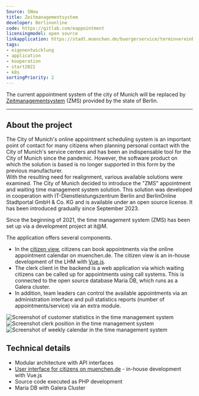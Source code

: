```yaml
---
Source: SNow
title: Zeitmanagementsystem
developer: Berlinonline
code: https://gitlab.com/eappointment
licensingmodel: open source
linkapplication: https://stadt.muenchen.de/buergerservice/terminvereinbarung.html
tags: 
- eigenentwicklung
- application
- kooperation
- start2021
- k8s
sortingPriority: 2
---
```


The current appointment system of the city of Munich will be replaced by [Zeitmanagementsystem](https://www.berlin.de/moderne-verwaltung/buergerservice/vor-ort/terminvereinbarung/artikel.959989.php) (ZMS) provided by the state of Berlin.


---

## About the project

The City of Munich's online appointment scheduling system is an important point of contact for many citizens when planning personal contact with the City of Munich's service centers and has been an indispensable tool for the City of Munich since the pandemic. However, the software product on which the solution is based is no longer supported in this form by the previous manufacturer.  
With the resulting need for realignment, various available solutions were examined. The City of Munich decided to introduce the "ZMS" appointment and waiting time management system solution. This solution was developed in cooperation with IT-Dienstleistungszentrum Berlin and BerlinOnline Stadtportal GmbH & Co. KG and is available under an open source license. It has been introduced gradually since September 2023.

Since the beginning of 2021, the time management system (ZMS) has been set up via a development project at it@M.

The application offers several components.

* In the [citizen view](https://stadt.muenchen.de/buergerservice/terminvereinbarung.html), citizens can book appointments via the online appointment calendar on muenchen.de.
The citizen view is an in-house development of the LHM with [Vue.js](vuejs).
* The clerk client in the backend is a web application via which waiting citizens can be called up for appointments using call systems. This is connected to the open source database Maria DB, which runs as a Galera cluster.
* In addition, team leaders can control the available appointments via an administration interface and pull statistics reports (number of appointments/service) via an extra module.

![Screenshot of customer statistics in the time management system](/inhouse/zms_kundenstatistik.jpg)
![Screenshot clerk position in the time management system](/inhouse/zms_sachbearbeiter.jpg)
![Screenshot of weekly calendar in the time management system](/inhouse/zms_wochenkalender.jpg)


## Technical details

* Modular architecture with API interfaces
* [User interface for citizens on muenchen.de](https://github.com/it-at-m/eappointment-buergeransicht) - in-house development with Vue.js
* Source code executed as PHP development
* Maria DB with Galera Cluster
